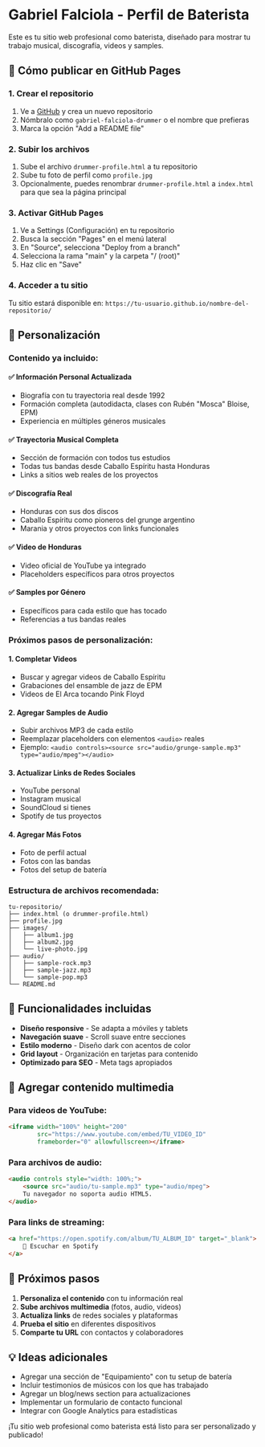 # Gabriel Falciola - Perfil de Baterista

Este es tu sitio web profesional como baterista, diseñado para mostrar tu trabajo musical, discografía, videos y samples.

## 🚀 Cómo publicar en GitHub Pages

### 1. Crear el repositorio
1. Ve a [GitHub](https://github.com) y crea un nuevo repositorio
2. Nómbralo como `gabriel-falciola-drummer` o el nombre que prefieras
3. Marca la opción "Add a README file"

### 2. Subir los archivos
1. Sube el archivo `drummer-profile.html` a tu repositorio
2. Sube tu foto de perfil como `profile.jpg`
3. Opcionalmente, puedes renombrar `drummer-profile.html` a `index.html` para que sea la página principal

### 3. Activar GitHub Pages
1. Ve a Settings (Configuración) en tu repositorio
2. Busca la sección "Pages" en el menú lateral
3. En "Source", selecciona "Deploy from a branch"
4. Selecciona la rama "main" y la carpeta "/ (root)"
5. Haz clic en "Save"

### 4. Acceder a tu sitio
Tu sitio estará disponible en: `https://tu-usuario.github.io/nombre-del-repositorio/`

## 🎨 Personalización

### Contenido ya incluido:

#### ✅ **Información Personal Actualizada**
- Biografía con tu trayectoria real desde 1992
- Formación completa (autodidacta, clases con Rubén "Mosca" Bloise, EPM)
- Experiencia en múltiples géneros musicales

#### ✅ **Trayectoria Musical Completa**
- Sección de formación con todos tus estudios
- Todas tus bandas desde Caballo Espíritu hasta Honduras
- Links a sitios web reales de los proyectos

#### ✅ **Discografía Real**
- Honduras con sus dos discos
- Caballo Espíritu como pioneros del grunge argentino
- Marania y otros proyectos con links funcionales

#### ✅ **Video de Honduras**
- Video oficial de YouTube ya integrado
- Placeholders específicos para otros proyectos

#### ✅ **Samples por Género**
- Específicos para cada estilo que has tocado
- Referencias a tus bandas reales

### Próximos pasos de personalización:

#### 1. **Completar Videos**
- Buscar y agregar videos de Caballo Espíritu
- Grabaciones del ensamble de jazz de EPM
- Videos de El Arca tocando Pink Floyd

#### 2. **Agregar Samples de Audio**
- Subir archivos MP3 de cada estilo
- Reemplazar placeholders con elementos `<audio>` reales
- Ejemplo: `<audio controls><source src="audio/grunge-sample.mp3" type="audio/mpeg"></audio>`

#### 3. **Actualizar Links de Redes Sociales**
- YouTube personal
- Instagram musical
- SoundCloud si tienes
- Spotify de tus proyectos

#### 4. **Agregar Más Fotos**
- Foto de perfil actual
- Fotos con las bandas
- Fotos del setup de batería

### Estructura de archivos recomendada:
```
tu-repositorio/
├── index.html (o drummer-profile.html)
├── profile.jpg
├── images/
│   ├── album1.jpg
│   ├── album2.jpg
│   └── live-photo.jpg
├── audio/
│   ├── sample-rock.mp3
│   ├── sample-jazz.mp3
│   └── sample-pop.mp3
└── README.md
```

## 🔧 Funcionalidades incluidas

- **Diseño responsive** - Se adapta a móviles y tablets
- **Navegación suave** - Scroll suave entre secciones
- **Estilo moderno** - Diseño dark con acentos de color
- **Grid layout** - Organización en tarjetas para contenido
- **Optimizado para SEO** - Meta tags apropiados

## 📱 Agregar contenido multimedia

### Para videos de YouTube:
```html
<iframe width="100%" height="200" 
        src="https://www.youtube.com/embed/TU_VIDEO_ID" 
        frameborder="0" allowfullscreen></iframe>
```

### Para archivos de audio:
```html
<audio controls style="width: 100%;">
    <source src="audio/tu-sample.mp3" type="audio/mpeg">
    Tu navegador no soporta audio HTML5.
</audio>
```

### Para links de streaming:
```html
<a href="https://open.spotify.com/album/TU_ALBUM_ID" target="_blank">
    🎵 Escuchar en Spotify
</a>
```

## 🎯 Próximos pasos

1. **Personaliza el contenido** con tu información real
2. **Sube archivos multimedia** (fotos, audio, videos)
3. **Actualiza links** de redes sociales y plataformas
4. **Prueba el sitio** en diferentes dispositivos
5. **Comparte tu URL** con contactos y colaboradores

## 💡 Ideas adicionales

- Agregar una sección de "Equipamiento" con tu setup de batería
- Incluir testimonios de músicos con los que has trabajado
- Agregar un blog/news section para actualizaciones
- Implementar un formulario de contacto funcional
- Integrar con Google Analytics para estadísticas

¡Tu sitio web profesional como baterista está listo para ser personalizado y publicado! 